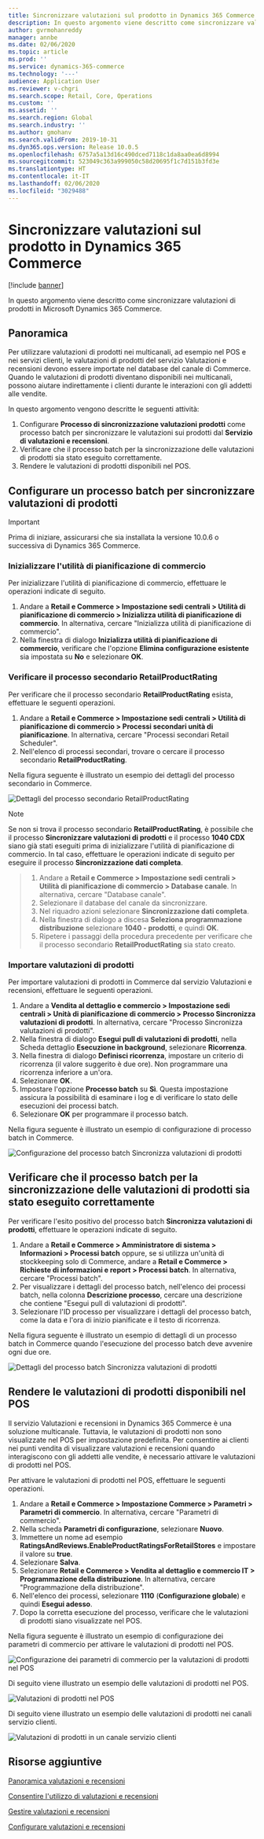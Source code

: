 ```yaml
---
title: Sincronizzare valutazioni sul prodotto in Dynamics 365 Commerce
description: In questo argomento viene descritto come sincronizzare valutazioni di prodotti in Microsoft Dynamics 365 Commerce.
author: gvrmohanreddy
manager: annbe
ms.date: 02/06/2020
ms.topic: article
ms.prod: ''
ms.service: dynamics-365-commerce
ms.technology: '---'
audience: Application User
ms.reviewer: v-chgri
ms.search.scope: Retail, Core, Operations
ms.custom: ''
ms.assetid: ''
ms.search.region: Global
ms.search.industry: ''
ms.author: gmohanv
ms.search.validFrom: 2019-10-31
ms.dyn365.ops.version: Release 10.0.5
ms.openlocfilehash: 6757a5a13d16c490dced7118c1da8aa0ea6d8994
ms.sourcegitcommit: 523049c363a999050c58d20695f1c7d151b3fd3e
ms.translationtype: HT
ms.contentlocale: it-IT
ms.lasthandoff: 02/06/2020
ms.locfileid: "3029488"
---
```

# <a name="sync-product-ratings-in-dynamics-365-commerce"></a>Sincronizzare valutazioni sul prodotto in Dynamics 365 Commerce

[!include [banner](includes/banner.md)]

In questo argomento viene descritto come sincronizzare valutazioni di prodotti in Microsoft Dynamics 365 Commerce.

## <a name="overview"></a>Panoramica

Per utilizzare valutazioni di prodotti nei multicanali, ad esempio nel POS e nei servizi clienti, le valutazioni di prodotti del servizio Valutazioni e recensioni devono essere importate nel database del canale di Commerce. Quando le valutazioni di prodotti diventano disponibili nei multicanali, possono aiutare indirettamente i clienti durante le interazioni con gli addetti alle vendite.

In questo argomento vengono descritte le seguenti attività:

1. Configurare **Processo di sincronizzazione valutazioni prodotti** come processo batch per sincronizzare le valutazioni sui prodotti dal **Servizio di valutazioni e recensioni**.
1. Verificare che il processo batch per la sincronizzazione delle valutazioni di prodotti sia stato eseguito correttamente.
1. Rendere le valutazioni di prodotti disponibili nel POS.

## <a name="configure-a-batch-job-to-synchronize-product-ratings"></a>Configurare un processo batch per sincronizzare valutazioni di prodotti

> [!IMPORTANT]
> Prima di iniziare, assicurarsi che sia installata la versione 10.0.6 o successiva di Dynamics 365 Commerce.

### <a name="initialize-the-commerce-scheduler"></a>Inizializzare l'utilità di pianificazione di commercio

Per inizializzare l'utilità di pianificazione di commercio, effettuare le operazioni indicate di seguito.

1. Andare a **Retail e Commerce \> Impostazione sedi centrali \> Utilità di pianificazione di commercio \> Inizializza utilità di pianificazione di commercio**. In alternativa, cercare "Inizializza utilità di pianificazione di commercio".
1. Nella finestra di dialogo **Inizializza utilità di pianificazione di commercio**, verificare che l'opzione **Elimina configurazione esistente** sia impostata su **No** e selezionare **OK**.

### <a name="verify-the-retailproductrating-subjob"></a>Verificare il processo secondario RetailProductRating

Per verificare che il processo secondario **RetailProductRating** esista, effettuare le seguenti operazioni.

1. Andare a **Retail e Commerce \> Impostazione sedi centrali \> Utilità di pianificazione di commercio \> Processi secondari unità di pianificazione**. In alternativa, cercare "Processi secondari Retail Scheduler".
1. Nell'elenco di processi secondari, trovare o cercare il processo secondario **RetailProductRating**.

Nella figura seguente è illustrato un esempio dei dettagli del processo secondario in Commerce.

![Dettagli del processo secondario RetailProductRating](media/rnr-hq-ratings-sub-job.png)

> [!NOTE]
> Se non si trova il processo secondario **RetailProductRating**, è possibile che il processo **Sincronizzare valutazioni di prodotti** e il processo **1040 CDX** siano già stati eseguiti prima di inizializzare l'utilità di pianificazione di commercio. In tal caso, effettuare le operazioni indicate di seguito per eseguire il processo **Sincronizzazione dati completa**.

> 1. Andare a **Retail e Commerce \> Impostazione sedi centrali \> Utilità di pianificazione di commercio \> Database canale**. In alternativa, cercare "Database canale".
> 1. Selezionare il database del canale da sincronizzare.
> 1. Nel riquadro azioni selezionare **Sincronizzazione dati completa**.
> 1. Nella finestra di dialogo a discesa **Seleziona programmazione distribuzione** selezionare **1040 - prodotti**, e quindi **OK**.
> 1. Ripetere i passaggi della procedura precedente per verificare che il processo secondario **RetailProductRating** sia stato creato.

### <a name="import-product-ratings"></a>Importare valutazioni di prodotti

Per importare valutazioni di prodotti in Commerce dal servizio Valutazioni e recensioni, effettuare le seguenti operazioni.

1. Andare a **Vendita al dettaglio e commercio \> Impostazione sedi centrali \> Unità di pianificazione di commercio \> Processo Sincronizza valutazioni di prodotti**. In alternativa, cercare "Processo Sincronizza valutazioni di prodotti".
1. Nella finestra di dialogo **Esegui pull di valutazioni di prodotti**, nella Scheda dettaglio **Esecuzione in background**, selezionare **Ricorrenza**.
1. Nella finestra di dialogo **Definisci ricorrenza**, impostare un criterio di ricorrenza (il valore suggerito è due ore). Non programmare una ricorrenza inferiore a un'ora.
1. Selezionare **OK**.
1. Impostare l'opzione **Processo batch** su **Sì**. Questa impostazione assicura la possibilità di esaminare i log e di verificare lo stato delle esecuzioni dei processi batch.
1. Selezionare **OK** per programmare il processo batch.

Nella figura seguente è illustrato un esempio di configurazione di processo batch in Commerce.

![Configurazione del processo batch Sincronizza valutazioni di prodotti](media/rnr-hq-batchjob-recurrence.png)

## <a name="verify-that-the-batch-job-for-product-rating-synchronization-was-successful"></a>Verificare che il processo batch per la sincronizzazione delle valutazioni di prodotti sia stato eseguito correttamente

Per verificare l'esito positivo del processo batch **Sincronizza valutazioni di prodotti**, effettuare le operazioni indicate di seguito.

1. Andare a **Retail e Commerce \> Amministratore di sistema \> Informazioni \> Processi batch** oppure, se si utilizza un'unità di stockkeeping solo di Commerce, andare a **Retail e Commerce \> Richieste di informazioni e report \> Processi batch**. In alternativa, cercare "Processi batch".
1. Per visualizzare i dettagli del processo batch, nell'elenco dei processi batch, nella colonna **Descrizione processo**, cercare una descrizione che contiene "Esegui pull di valutazioni di prodotti".
1. Selezionare l'ID processo per visualizzare i dettagli del processo batch, come la data e l'ora di inizio pianificate e il testo di ricorrenza.

Nella figura seguente è illustrato un esempio di dettagli di un processo batch in Commerce quando l'esecuzione del processo batch deve avvenire ogni due ore.

![Dettagli del processo batch Sincronizza valutazioni di prodotti](media/rnr-hq-batchjob-status-checking.png)

## <a name="make-product-ratings-available-at-the-pos"></a>Rendere le valutazioni di prodotti disponibili nel POS

Il servizio Valutazioni e recensioni in Dynamics 365 Commerce è una soluzione multicanale. Tuttavia, le valutazioni di prodotti non sono visualizzate nel POS per impostazione predefinita. Per consentire ai clienti nei punti vendita di visualizzare valutazioni e recensioni quando interagiscono con gli addetti alle vendite, è necessario attivare le valutazioni di prodotti nel POS.

Per attivare le valutazioni di prodotti nel POS, effettuare le seguenti operazioni.

1. Andare a **Retail e Commerce \> Impostazione Commerce \> Parametri \> Parametri di commercio**. In alternativa, cercare "Parametri di commercio".
1. Nella scheda **Parametri di configurazione**, selezionare **Nuovo**.
1. Immettere un nome ad esempio **RatingsAndReviews.EnableProductRatingsForRetailStores** e impostare il valore su **true**.
1. Selezionare **Salva**.
1. Selezionare **Retail e Commerce \> Vendita al dettaglio e commercio IT \> Programmazione della distribuzione**. In alternativa, cercare "Programmazione della distribuzione".
1. Nell'elenco dei processi, selezionare **1110** (**Configurazione globale**) e quindi **Esegui adesso**.
1. Dopo la corretta esecuzione del processo, verificare che le valutazioni di prodotti siano visualizzate nel POS.

Nella figura seguente è illustrato un esempio di configurazione dei parametri di commercio per attivare le valutazioni di prodotti nel POS.

![Configurazione dei parametri di commercio per la valutazioni di prodotti nel POS](media/rnr-hq-enable-ratings-in-pos.png)

Di seguito viene illustrato un esempio delle valutazioni di prodotti nel POS.

![Valutazioni di prodotti nel POS](media/rnr-pos-catalog-ratings.png)

Di seguito viene illustrato un esempio delle valutazioni di prodotti nei canali servizio clienti.

![Valutazioni di prodotti in un canale servizio clienti](media/rnr-call-center-ratings.png)

## <a name="additional-resources"></a>Risorse aggiuntive

[Panoramica valutazioni e recensioni](ratings-reviews-overview.md)

[Consentire l'utilizzo di valutazioni e recensioni](opt-in-ratings-reviews.md)

[Gestire valutazioni e recensioni](manage-reviews.md)

[Configurare valutazioni e recensioni](configure-ratings-reviews.md)
